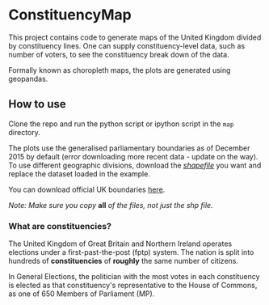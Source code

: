 # ConstituencyMap
This project contains code to generate maps of the United Kingdom divided by constituency lines. One can supply constituency-level data, 
such as number of voters, to see the constituency break down of the data.

Formally known as choropleth maps, the plots are generated using geopandas.

## How to use
Clone the repo and run the python script or ipython script in the `map` directory.

The plots use the generalised parliamentary boundaries as of December 2015 by default (error downloading more recent data - update on the way). To use different geographic divisions,
download the [*shapefile*](https://www.gislounge.com/what-is-a-shapefile/) you want and replace the dataset loaded in the example.

You can download official UK boundaries [here](https://geoportal.statistics.gov.uk/search?q=Parliamentary%20Generalized%20Clipped%20Boundaries).

_Note: Make sure you copy_ **all** _of the files, not just the shp file._

### What are constituencies?
The United Kingdom of Great Britain and Northern Ireland operates elections under a first-past-the-post (fptp) system.
The nation is split into hundreds of **constituencies** of **roughly** the same number of citizens. 

In General Elections, the politician with the most votes in each constituency is elected as that constituency's representative to the House of Commons,
as one of 650 Members of Parliament (MP).

